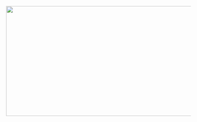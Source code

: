 <a href="https://github.com/devxb/gitanimals">
<img
  src="https://render.gitanimals.org/farms/cjiwxx77"
  width="600"
  height="300"
/>
</a>

<!--
**cjiwxx77/cjiwxx77** is a ✨ _special_ ✨ repository because its `README.md` (this file) appears on your GitHub profile.

Here are some ideas to get you started:

- 🔭 I’m currently working on ...
- 🌱 I’m currently learning ...
- 👯 I’m looking to collaborate on ...
- 🤔 I’m looking for help with ...
- 💬 Ask me about ...
- 📫 How to reach me: ...
- 😄 Pronouns: ...
- ⚡ Fun fact: ...
-->
